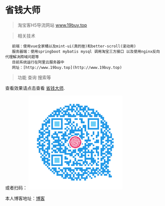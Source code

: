 # 省钱大师

> 淘宝客H5导流网站
www.19buy.top

> 相关技术

       前端：使用vue全家桶以及mint-ui(真的挫)和better-scroll(滚动用)
       服务器端：使用springboot mybatis mysql 调用淘宝三方接口 以及使用nginx反向代理解决跨域问题等
       目前系统运行在阿里云服务器中
       网址：[http://www.19buy.top](http://www.19buy.top)

> 功能
    查询 搜索等


查看效果请点击查看 [省钱大师](http://www.19buy.top).

或者扫码：
![code](./static/arcode.png)


本人博客地址：[博客](http://www.blog.19buy.top)



